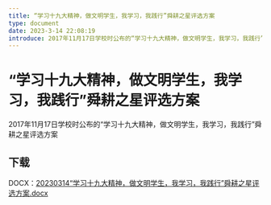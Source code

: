 ```yaml
---
title: “学习十九大精神，做文明学生，我学习，我践行”舜耕之星评选方案
type: document
date: 2023-3-14 22:08:19
introduce: 2017年11月17日学校时公布的“学习十九大精神，做文明学生，我学习，我践行”舜耕之星评选方案
---
```


# “学习十九大精神，做文明学生，我学习，我践行”舜耕之星评选方案

2017年11月17日学校时公布的“学习十九大精神，做文明学生，我学习，我践行”舜耕之星评选方案

## 下载

DOCX：[20230314“学习十九大精神，做文明学生，我学习，我践行”舜耕之星评选方案.docx](20230314“学习十九大精神，做文明学生，我学习，我践行”舜耕之星评选方案.docx)
